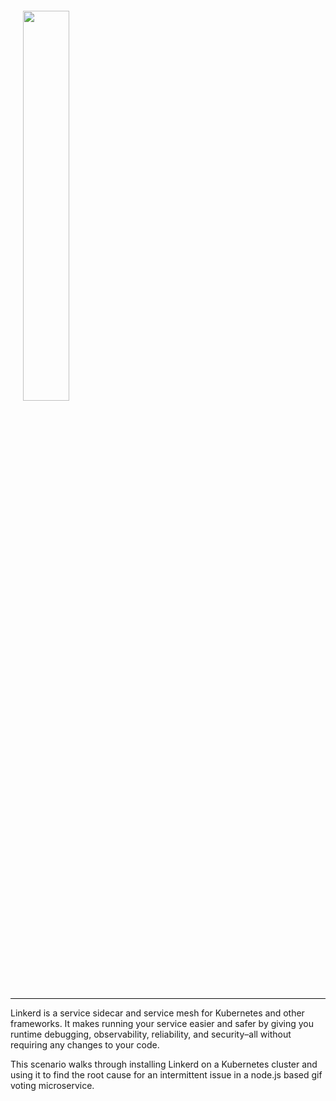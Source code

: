 <div style="border-bottom: 1px solid #0a0a0a; padding: 20px;">
  <img src="https://run.linkerd.io/images/katacoda-nodevoto.png" width="40%" />
</div>

Linkerd is a service sidecar and service mesh for Kubernetes and other
frameworks. It makes running your service easier and safer by giving you
runtime debugging, observability, reliability, and security–all without
requiring any changes to your code.

This scenario walks through installing Linkerd on a Kubernetes cluster and using
it to find the root cause for an intermittent issue in a node.js based gif
voting microservice.
